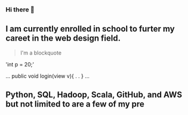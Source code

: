 ### Hi there 👋
## I am currently enrolled in school to furter my careet in the web design field.

>I'm a blockquote

'int p = 20;'

...
public void login(view v){
.
.
}
...
 ## Python, SQL, Hadoop, Scala, GitHub, and AWS but not limited to are a few of my pre

